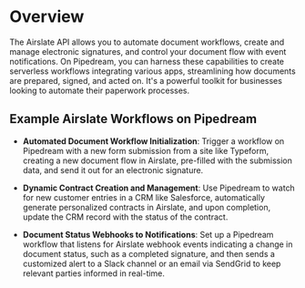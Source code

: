# Overview

The Airslate API allows you to automate document workflows, create and manage electronic signatures, and control your document flow with event notifications. On Pipedream, you can harness these capabilities to create serverless workflows integrating various apps, streamlining how documents are prepared, signed, and acted on. It's a powerful toolkit for businesses looking to automate their paperwork processes.

## Example Airslate Workflows on Pipedream

- **Automated Document Workflow Initialization**: Trigger a workflow on Pipedream with a new form submission from a site like Typeform, creating a new document flow in Airslate, pre-filled with the submission data, and send it out for an electronic signature.

- **Dynamic Contract Creation and Management**: Use Pipedream to watch for new customer entries in a CRM like Salesforce, automatically generate personalized contracts in Airslate, and upon completion, update the CRM record with the status of the contract.

- **Document Status Webhooks to Notifications**: Set up a Pipedream workflow that listens for Airslate webhook events indicating a change in document status, such as a completed signature, and then sends a customized alert to a Slack channel or an email via SendGrid to keep relevant parties informed in real-time.
